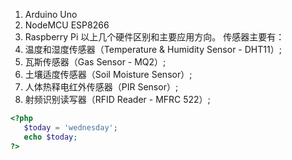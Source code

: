 1. Arduino Uno
1. NodeMCU ESP8266
1. Raspberry Pi
以上几个硬件区别和主要应用方向。
传感器主要有：
1. 温度和湿度传感器（Temperature & Humidity Sensor - DHT11）;
1. 瓦斯传感器（Gas Sensor - MQ2）;
1. 土壤适度传感器（Soil Moisture Sensor）;
1. 人体热释电红外传感器（PIR Sensor）;
1. 射频识别读写器（RFID Reader - MFRC 522）;

```php
<?php
   $today = 'wednesday';
   echo $today;
?>
```
